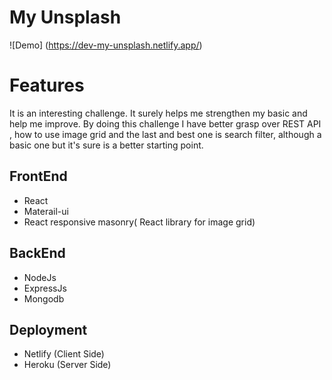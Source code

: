 # My Unsplash

![Demo] (https://dev-my-unsplash.netlify.app/)
# Features

It is an interesting challenge. It surely helps me strengthen my basic and help me improve.
By doing this challenge I have better grasp over REST API , how to use image grid and the last and best one is search filter, although a basic one but it's sure is a better starting point.

## FrontEnd 
- React
- Materail-ui
- React responsive masonry( React library for image grid)

## BackEnd
- NodeJs
- ExpressJs
- Mongodb

## Deployment 
- Netlify (Client Side)
- Heroku (Server Side)

